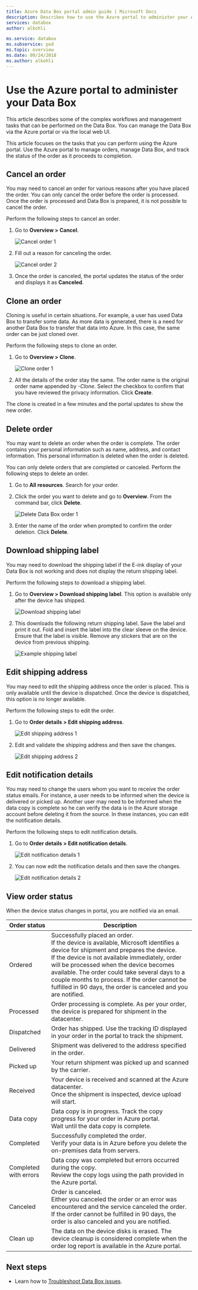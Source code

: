 ```yaml
---
title: Azure Data Box portal admin guide | Microsoft Docs 
description: Describes how to use the Azure portal to administer your Azure Data Box.
services: databox
author: alkohli

ms.service: databox
ms.subservice: pod
ms.topic: overview
ms.date: 09/24/2018
ms.author: alkohli
---
```


# Use the Azure portal to administer your Data Box

This article describes some of the complex workflows and management tasks that can be performed on the Data Box. You can manage the Data Box via the Azure portal or via the local web UI. 

This article focuses on the tasks that you can perform using the Azure portal. Use the Azure portal to manage orders, manage Data Box, and track the status of the order as it proceeds to completion.


## Cancel an order

You may need to cancel an order for various reasons after you have placed the order. You can only cancel the order before the order is processed. Once the order is processed and Data Box is prepared, it is not possible to cancel the order. 

Perform the following steps to cancel an order.

1.	Go to **Overview > Cancel**. 

    ![Cancel order 1](media/data-box-portal-admin/cancel-order1.png)

2.	Fill out a reason for canceling the order.  

    ![Cancel order 2](media/data-box-portal-admin/cancel-order2.png)

3.	Once the order is canceled, the portal updates the status of the order and displays it as **Canceled**. 

## Clone an order

Cloning is useful in certain situations. For example, a user has used Data Box to transfer some data. As more data is generated, there is a need for another Data Box to transfer that data into Azure. In this case, the same order can be just cloned over.

Perform the following steps to clone an order.

1.	Go to **Overview > Clone**. 

    ![Clone order 1](media/data-box-portal-admin/clone-order1.png)

2.	All the details of the order stay the same. The order name is the original order name appended by *-Clone*. Select the checkbox to confirm that you have reviewed the privacy information. Click **Create**.    

The clone is created in a few minutes and the portal updates to show the new order.


## Delete order

You may want to delete an order when the order is complete. The order contains your personal information such as name, address, and contact information. This personal information is deleted when the order is deleted.

You can only delete orders that are completed or canceled. Perform the following steps to delete an order.

1. Go to **All resources**. Search for your order.

2. Click the order you want to delete and go to **Overview**. From the command bar, click **Delete**.

    ![Delete Data Box order 1](media/data-box-portal-admin/delete-order1.png)

3. Enter the name of the order when prompted to confirm the order deletion. Click **Delete**.

## Download shipping label

You may need to download the shipping label if the E-ink display of your Data Box is not working and does not display the return shipping label. 

Perform the following steps to download a shipping label.
1.	Go to **Overview > Download shipping label**. This option is available only after the device has shipped. 

    ![Download shipping label](media/data-box-portal-admin/download-shipping-label.png)

2.	This downloads the following return shipping label. Save the label and print it out. Fold and insert the label into the clear sleeve on the device. Ensure that the label is visible. Remove any stickers that are on the device from previous shipping.

    ![Example shipping label](media/data-box-portal-admin/example-shipping-label.png)

## Edit shipping address

You may need to edit the shipping address once the order is placed. This is only available until the device is dispatched. Once the device is dispatched, this option is no longer available.

Perform the following steps to edit the order.

1. Go to **Order details > Edit shipping address**.

    ![Edit shipping address 1](media/data-box-portal-admin/edit-shipping-address1.png)

2. Edit and validate the shipping address and then save the changes.

    ![Edit shipping address 2](media/data-box-portal-admin/edit-shipping-address2.png)

## Edit notification details

You may need to change the users whom you want to receive the order status emails. For instance, a user needs to be informed when the device is delivered or picked up. Another user may need to be informed when the data copy is complete so he can verify the data is in the Azure storage account before deleting it from the source. In these instances, you can edit the notification details.

Perform the following steps to edit notification details.

1. Go to **Order details > Edit notification details**.

    ![Edit notification details 1](media/data-box-portal-admin/edit-notification-details1.png)

2. You can now edit the notification details and then save the changes.
 
    ![Edit notification details 2](media/data-box-portal-admin/edit-notification-details2.png)


## View order status

When the device status changes in portal, you are notified via an email.

|Order status |Description |
|---------|---------|
|Ordered     | Successfully placed an order. <br>If the device is available, Microsoft identifies a device for shipment and prepares the device. <br> If the device is not available immediately, order will be processed when the device becomes available. The order could take several days to a couple months to process. If the order cannot be fulfilled in 90 days, the order is canceled and you are notified.         |
|Processed     | Order processing is complete. As per your order, the device is prepared for shipment in the datacenter.         |
|Dispatched     | Order has shipped. Use the tracking ID displayed in your order in the portal to track the shipment.        |
|Delivered     | Shipment was delivered to the address specified in the order.        |
|Picked up     |Your return shipment was picked up and scanned by the carrier.         |
|Received     | Your device is received and scanned at the Azure datacenter. <br> Once the shipment is inspected, device upload will start.      |
|Data copy     | Data copy is in progress. Track the copy progress for your order in Azure portal. <br> Wait until the data copy is complete. |
|Completed       |Successfully completed the order.<br> Verify your data is in Azure before you delete the on-premises data from servers.         |
|Completed with errors| Data copy was completed but errors occurred during the copy. <br> Review the copy logs using the path provided in the Azure portal.   |
|Canceled            |Order is canceled. <br> Either you canceled the order or an error was encountered and the service canceled the order. If the order cannot be fulfilled in 90 days, the order is also canceled and you are notified.     |
|Clean up | The data on the device disks is erased. The device cleanup is considered complete when the order log report is available in the Azure portal.|



## Next steps

- Learn how to [Troubleshoot Data Box issues](data-box-faq.md).
